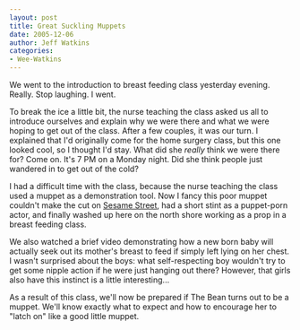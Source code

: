 ```yaml
---
layout: post
title: Great Suckling Muppets
date: 2005-12-06
author: Jeff Watkins
categories:
- Wee-Watkins
---
```


We went to the introduction to breast feeding class yesterday evening. Really. Stop laughing. I went.

To break the ice a little bit, the nurse teaching the class asked us all to introduce ourselves and explain why we were there and what we were hoping to get out of the class. After a few couples, it was our turn. I explained that I'd originally come for the home surgery class, but this one looked cool, so I thought I'd stay. What did she *really* think we were there for? Come on. It's 7 PM on a Monday night. Did she think people just wandered in to get out of the cold?

I had a difficult time with the class, because the nurse teaching the class used a muppet as a demonstration tool. Now I fancy this poor muppet couldn't make the cut on [Sesame Street](http://www.sesameworkshop.org/), had a short stint as a puppet-porn actor, and finally washed up here on the north shore working as a prop in a breast feeding class.

We also watched a brief video demonstrating how a new born baby will actually seek out its mother's breast to feed if simply left lying on her chest. I wasn't surprised about the boys: what self-respecting boy wouldn't try to get some nipple action if he were just hanging out there? However, that girls also have this instinct is a little interesting...

As a result of this class, we'll now be prepared if The Bean turns out to be a muppet. We'll know exactly what to expect and how to encourage her to "latch on" like a good little muppet.
